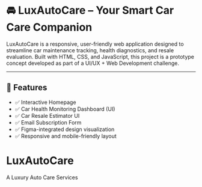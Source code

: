 # 🚘 LuxAutoCare – Your Smart Car Care Companion

LuxAutoCare is a responsive, user-friendly web application designed to streamline car maintenance tracking, health diagnostics, and resale evaluation. Built with HTML, CSS, and JavaScript, this project is a prototype concept developed as part of a UI/UX + Web Development challenge.

---

## 🌟 Features

- ✅ Interactive Homepage
- ✅ Car Health Monitoring Dashboard (UI)
- ✅ Car Resale Estimator UI
- ✅ Email Subscription Form
- ✅ Figma-integrated design visualization
- ✅ Responsive and mobile-friendly layout
# LuxAutoCare
A Luxury Auto Care Services
